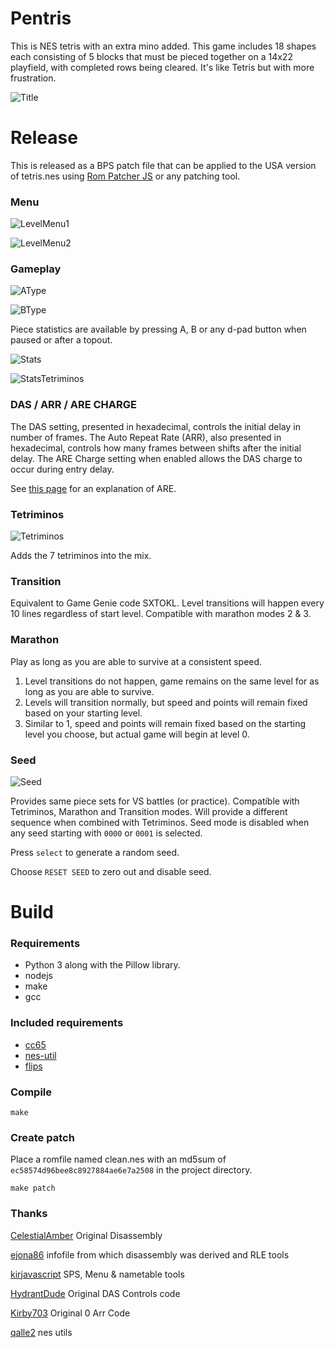 # Pentris

This is NES tetris with an extra mino added.  This game includes 18 shapes each consisting of 5 blocks that must be pieced together on a 14x22 playfield, with completed rows being cleared.  It's like Tetris but with more frustration.

![Title](./assets/pentris.png)

# Release

This is released as a BPS patch file that can be applied to the USA version of tetris.nes using [Rom Patcher JS](https://www.romhacking.net/patch/) or any patching tool.

### Menu

![LevelMenu1](./assets/levelmenu1.png)

![LevelMenu2](./assets/levelmenu2.png)

### Gameplay

![AType](./assets/atype.png)

![BType](./assets/btype.png)

Piece statistics are available by pressing A, B or any d-pad button when paused or after a topout.

![Stats](./assets/stats.png)

![StatsTetriminos](./assets/stats_tetriminos.png)

### DAS / ARR / ARE CHARGE

The DAS setting, presented in hexadecimal, controls the initial delay in number of frames.  The Auto Repeat Rate (ARR), also presented in hexadecimal, controls how many frames between shifts after the initial delay.   The ARE Charge setting when enabled allows the DAS charge to occur during entry delay.

See [this page](https://tetris.wiki/ARE) for an explanation of ARE.

### Tetriminos

![Tetriminos](./assets/tetriminos.png)

Adds the 7 tetriminos into the mix.

### Transition

Equivalent to Game Genie code SXTOKL.  Level transitions will happen every 10 lines regardless of start level.   Compatible with marathon modes 2 & 3.

### Marathon

Play as long as you are able to survive at a consistent speed.

1. Level transitions do not happen, game remains on the same level for as long as you are able to survive.
2. Levels will transition normally, but speed and points will remain fixed based on your starting level.
3. Similar to 1, speed and points will remain fixed based on the starting level you choose, but actual game will begin at level 0.

### Seed

![Seed](./assets/seed.png)

Provides same piece sets for VS battles (or practice).  Compatible with Tetriminos, Marathon and Transition modes.  Will provide a different sequence when combined with Tetriminos.   Seed mode is disabled when any seed starting with `0000` or `0001` is selected.

Press `select` to generate a random seed.

Choose `RESET SEED` to zero out and disable seed.

# Build

### Requirements

* Python 3 along with the Pillow library.
* nodejs
* make
* gcc

### Included requirements

* [cc65](https://github.com/cc65/cc65)
* [nes-util](https://github.com/qalle2/nes-util)
* [flips](https://github.com/Alcaro/Flips)

### Compile

```
make
```

### Create patch

Place a romfile named clean.nes with an md5sum of `ec58574d96bee8c8927884ae6e7a2508` in the project directory.

```
make patch
```

### Thanks

[CelestialAmber](https://github.com/CelestialAmber/TetrisNESDisasm) Original Disassembly

[ejona86](https://github.com/ejona86) infofile from which disassembly was derived and RLE tools

[kirjavascript](https://github.com/kirjavascript/TetrisGYM) SPS, Menu & nametable tools

[HydrantDude](https://github.com/hydrantdude) Original DAS Controls code

[Kirby703](https://github.com/Kirby703) Original 0 Arr Code

[qalle2](https://github.com/qalle2) nes utils
